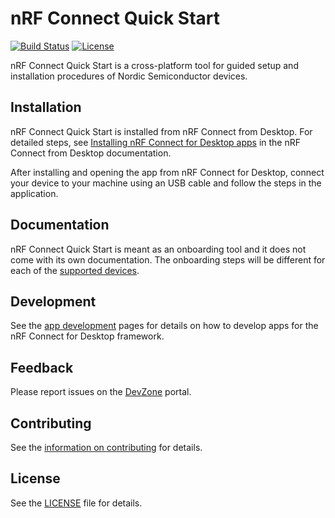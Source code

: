 # nRF Connect Quick Start

[![Build Status](https://dev.azure.com/NordicSemiconductor/Wayland/_apis/build/status/pc-nrfconnect-quickstart?branchName=master)](https://dev.azure.com/NordicSemiconductor/Wayland/_build/latest?definitionId=10&branchName=master)
[![License](https://img.shields.io/badge/license-Modified%20BSD%20License-blue.svg)](LICENSE)

nRF Connect Quick Start is a cross-platform tool for guided setup and
installation procedures of Nordic Semiconductor devices.

## Installation

nRF Connect Quick Start is installed from nRF Connect from Desktop. For detailed
steps, see
[Installing nRF Connect for Desktop apps](https://docs.nordicsemi.com/bundle/nrf-connect-desktop/page/installing_apps.html)
in the nRF Connect from Desktop documentation.

After installing and opening the app from nRF Connect for Desktop, connect your
device to your machine using an USB cable and follow the steps in the
application.

## Documentation

nRF Connect Quick Start is meant as an onboarding tool and it does not come with
its own documentation. The onboarding steps will be different for each of the
[supported devices](https://docs.nordicsemi.com/bundle/nrf-connect-quickstart/page/index.html).

## Development

See the
[app development](https://nordicsemiconductor.github.io/pc-nrfconnect-docs/)
pages for details on how to develop apps for the nRF Connect for Desktop
framework.

## Feedback

Please report issues on the [DevZone](https://devzone.nordicsemi.com) portal.

## Contributing

See the
[information on contributing](https://nordicsemiconductor.github.io/pc-nrfconnect-docs/contributing)
for details.

## License

See the [LICENSE](LICENSE) file for details.

